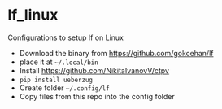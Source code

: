 # lf_linux
Configurations to setup lf on Linux  

- Download the binary from https://github.com/gokcehan/lf
- place it at `~/.local/bin`
- Install https://github.com/NikitaIvanovV/ctpv
- `pip install ueberzug`
- Create folder `~/.config/lf`
- Copy files from this repo into the config folder
